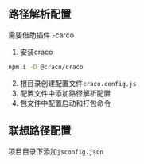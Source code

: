 ## 路径解析配置
需要借助插件 -carco

1. 安装craco
```bash
npm i -D @craco/craco
```
2. 根目录创建配置文件`craco.config.js`
3. 配置文件中添加路径解析配置
4. 包文件中配置启动和打包命令

## 联想路径配置

项目目录下添加`jsconfig.json`